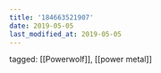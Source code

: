```yaml
---
title: '184663521907'
date: 2019-05-05
last_modified_at: 2019-05-05
---
```

tagged: [[Powerwolf]], [[power metal]]
<iframe frameborder="0" height="1" id="ga_target" scrolling="no" style="background-color:transparent; overflow:hidden; position:absolute; top:0; left:0; z-index:9999;" width="1"></iframe>
